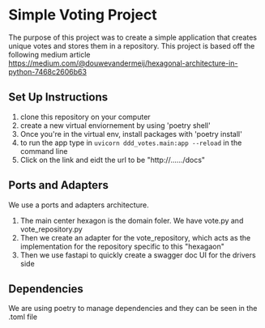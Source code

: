 # Simple Voting Project
The purpose of this project was to create a simple application that creates unique votes and stores them in a repository. 
This project is based off the following medium article https://medium.com/@douwevandermeij/hexagonal-architecture-in-python-7468c2606b63


## Set Up Instructions
1. clone this repository on your computer
2. create a new virtual enviornement by using 'poetry shell'
3. Once you're in the virtual env, install packages with 'poetry install'
4. to run the app type in `uvicorn ddd_votes.main:app --reload` in the command line
5. Click on the link and eidt the url to be "http://....../docs"

## Ports and Adapters
We use a ports and adapters architecture. 
1. The main center hexagon is the domain foler. We have vote.py and vote_repository.py
2. Then we create an adapter for the vote_repository, which acts as the implementation for the repository specific to this "hexagaon"
3. Then we use fastapi to quickly create a swagger doc UI for the drivers side

## Dependencies
We are using poetry to manage dependencies and they can be seen in the .toml file